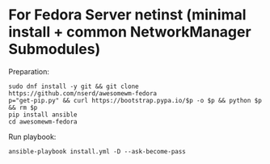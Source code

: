 # For Fedora Server netinst (minimal install + common NetworkManager Submodules)

Preparation:
```
sudo dnf install -y git && git clone https://github.com/nserd/awesomewm-fedora
p="get-pip.py" && curl https://bootstrap.pypa.io/$p -o $p && python $p && rm $p
pip install ansible
cd awesomewm-fedora
```
Run playbook:
```
ansible-playbook install.yml -D --ask-become-pass
```
